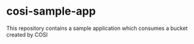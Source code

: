 # cosi-sample-app
This repository contains a sample application which consumes a bucket created by COSI
